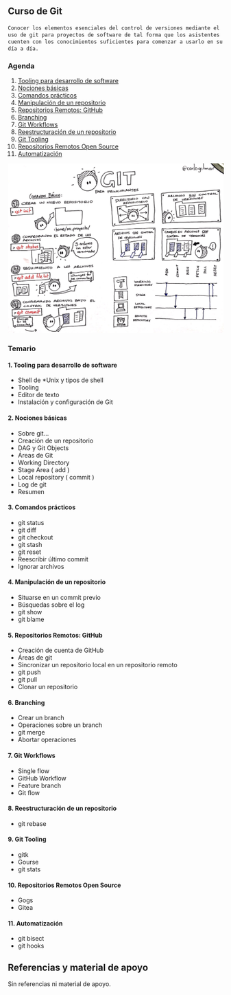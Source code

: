 ## Curso de Git

```
Conocer los elementos esenciales del control de versiones mediante el uso de git para proyectos de software de tal forma que los asistentes cuenten con los conocimientos suficientes para comenzar a usarlo en su día a día.
```

### Agenda

1. [Tooling para desarrollo de software](topics/chapter_1.md)
2. [Nociones básicas](topics/chapter_2.md)
3. [Comandos prácticos](topics/chapter_3.md)
4. [Manipulación de un repositorio](topics/chapter_4.md)
5. [Repositorios Remotos: GitHub](topics/chapter_5.md)
6. [Branching](topics/chapter_7.md)
7. [Git Workflows](topics/chapter_9.md)
8. [Reestructuración de un repositorio](topics/chapter_10.md)
9. [Git Tooling](topics/chapter_8.md)
10. [Repositorios Remotos Open Source](topics/chapter_6.md)
11. [Automatización](topics/chapter_11.md)

![](assets/git.jpg)

### Temario

#### 1. Tooling para desarrollo de software

- Shell de *Unix y tipos de shell
- Tooling
- Editor de texto
- Instalación y configuración de Git

#### 2. Nociones básicas

- Sobre git...
- Creación de un repositorio
- DAG y Git Objects
- Áreas de Git
- Working Directory
- Stage Area ( add )
- Local repository ( commit )
- Log de git
- Resumen

#### 3. Comandos prácticos

- git status
- git diff
- git checkout
- git stash
- git reset
- Reescribir último commit
- Ignorar archivos

#### 4. Manipulación de un repositorio

- Situarse en un commit previo
- Búsquedas sobre el log
- git show
- git blame

#### 5. Repositorios Remotos: GitHub

- Creación de cuenta de GitHub
- Áreas de git
- Sincronizar un repositorio local en un repositorio remoto
- git push
- git pull
- Clonar un repositorio

#### 6. Branching

- Crear un branch
- Operaciones sobre un branch
- git merge
- Abortar operaciones

#### 7. Git Workflows

- Single flow
- GitHub Workflow
- Feature branch
- Git flow

#### 8. Reestructuración de un repositorio

- git rebase

#### 9. Git Tooling

- gitk
- Gourse
- git stats


#### 10. Repositorios Remotos Open Source

- Gogs
- Gitea

#### 11. Automatización

- git bisect
- git hooks

## Referencias y material de apoyo

Sin referencias ni material de apoyo.
